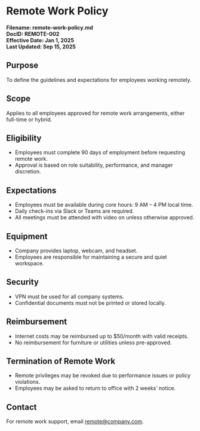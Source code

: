 # Remote Work Policy  
**Filename: remote-work-policy.md**  
**DocID: REMOTE-002**  
**Effective Date: Jan 1, 2025**  
**Last Updated: Sep 15, 2025**

## Purpose  
To define the guidelines and expectations for employees working remotely.

## Scope  
Applies to all employees approved for remote work arrangements, either full-time or hybrid.

## Eligibility  
- Employees must complete 90 days of employment before requesting remote work.
- Approval is based on role suitability, performance, and manager discretion.

## Expectations  
- Employees must be available during core hours: 9 AM – 4 PM local time.
- Daily check-ins via Slack or Teams are required.
- All meetings must be attended with video on unless otherwise approved.

## Equipment  
- Company provides laptop, webcam, and headset.
- Employees are responsible for maintaining a secure and quiet workspace.

## Security  
- VPN must be used for all company systems.
- Confidential documents must not be printed or stored locally.

## Reimbursement  
- Internet costs may be reimbursed up to $50/month with valid receipts.
- No reimbursement for furniture or utilities unless pre-approved.

## Termination of Remote Work  
- Remote privileges may be revoked due to performance issues or policy violations.
- Employees may be asked to return to office with 2 weeks’ notice.

## Contact  
For remote work support, email remote@company.com.